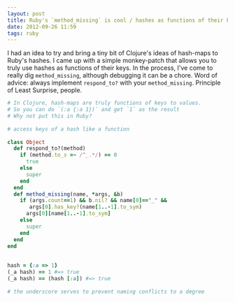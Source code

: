 ```yaml
---
layout: post
title: Ruby's `method_missing` is cool / hashes as functions of their keys
date: 2012-09-26 11:59
tags: ruby
---
```


I had an idea to try and bring a tiny bit of Clojure's ideas of hash-maps to Ruby's hashes. I came up with a simple monkey-patch that allows you to truly use hashes as functions of their keys. In the process, I've come to really dig `method_missing`, although debugging it can be a chore. Word of advice: always implement `respond_to?` with your `method_missing`. Principle of Least Surprise, people.

```ruby
# In Clojure, hash-maps are truly functions of keys to values.
# So you can do `(:a {:a 1})` and get `1` as the result
# Why not put this in Ruby?
 
# access keys of a hash like a function
 
class Object
  def respond_to?(method)
    if (method.to_s =~ /^_.*/) == 0
      true
    else
      super
    end
  end
  def method_missing(name, *args, &b)
    if (args.count==1) && b.nil? && name[0]=="_" &&
       args[0].has_key?(name[1..-1].to_sym)
      args[0][name[1..-1].to_sym]
    else
      super
    end
  end
end
 
 
hash = {:a => 1}
(_a hash) == 1 #=> true
(_a hash) == (hash [:a]) #=> true
 
# the underscore serves to prevent naming conflicts to a degree
```
